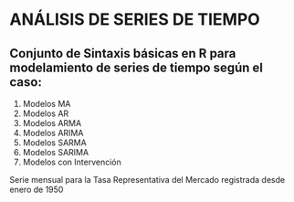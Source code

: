 # ANÁLISIS DE SERIES DE TIEMPO
## Conjunto de Sintaxis básicas en R para modelamiento de series de tiempo según el caso:
1. Modelos MA
2. Modelos AR
3. Modelos ARMA
4. Modelos ARIMA
5. Modelos SARMA
6. Modelos SARIMA
7. Modelos con Intervención

Serie mensual para la Tasa Representativa del Mercado registrada desde enero de 1950
